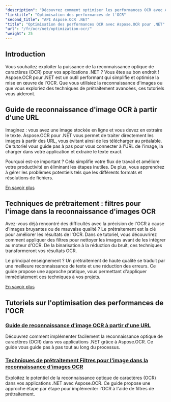```yaml
---
"description": "Découvrez comment optimiser les performances OCR avec Aspose.OCR pour .NET. Nos tutoriels détaillés couvrent la reconnaissance d'images, les filtres de prétraitement et les étapes pratiques de mise en œuvre."
"linktitle": "Optimisation des performances de l'OCR"
"second_title": "API Aspose.OCR .NET"
"title": "Optimisation des performances OCR avec Aspose.OCR pour .NET"
"url": "/fr/ocr/net/optimization-ocr/"
"weight": 25
---
```


## Introduction

Vous souhaitez exploiter la puissance de la reconnaissance optique de caractères (OCR) pour vos applications .NET ? Vous êtes au bon endroit ! Aspose.OCR pour .NET est un outil performant qui simplifie et optimise la mise en œuvre de l'OCR. Que vous utilisiez la reconnaissance d'images ou que vous exploriez des techniques de prétraitement avancées, ces tutoriels vous aideront.

## Guide de reconnaissance d'image OCR à partir d'une URL

Imaginez : vous avez une image stockée en ligne et vous devez en extraire le texte. Aspose.OCR pour .NET vous permet de traiter directement les images à partir des URL, vous évitant ainsi de les télécharger au préalable. Ce tutoriel vous guide pas à pas pour vous connecter à l'URL de l'image, la charger dans votre application et extraire le texte exact.

Pourquoi est-ce important ? Cela simplifie votre flux de travail et améliore votre productivité en éliminant les étapes inutiles. De plus, vous apprendrez à gérer les problèmes potentiels tels que les différents formats et résolutions de fichiers.

[En savoir plus](./guide-to-ocr-on-image-from-url/)

## Techniques de prétraitement : filtres pour l'image dans la reconnaissance d'images OCR

Avez-vous déjà rencontré des difficultés avec la précision de l'OCR à cause d'images bruyantes ou de mauvaise qualité ? Le prétraitement est la clé pour améliorer les résultats de l'OCR. Dans ce tutoriel, vous découvrirez comment appliquer des filtres pour nettoyer les images avant de les intégrer au moteur d'OCR. De la binarisation à la réduction du bruit, ces techniques transformeront vos résultats OCR.

Le principal enseignement ? Un prétraitement de haute qualité se traduit par une meilleure reconnaissance de texte et une réduction des erreurs. Ce guide propose une approche pratique, vous permettant d'appliquer immédiatement ces techniques à vos projets.

[En savoir plus](./preprocessing-techniques-filters-for-image/)

## Tutoriels sur l'optimisation des performances de l'OCR
### [Guide de reconnaissance d'image OCR à partir d'une URL](./guide-to-ocr-on-image-from-url/)
Découvrez comment implémenter facilement la reconnaissance optique de caractères (OCR) dans vos applications .NET grâce à Aspose.OCR. Ce guide vous guide pas à pas tout au long du processus.
### [Techniques de prétraitement Filtres pour l'image dans la reconnaissance d'images OCR](./preprocessing-techniques-filters-for-image/)
Exploitez le potentiel de la reconnaissance optique de caractères (OCR) dans vos applications .NET avec Aspose.OCR. Ce guide propose une approche étape par étape pour implémenter l'OCR à l'aide de filtres de prétraitement.